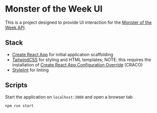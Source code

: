 # Monster of the Week UI

This is a project designed to provide UI interaction for the 
[Monster of the Week API](https://github.com/skylersidner/monster-of-the-week-api).

## Stack

* [Create React App](https://create-react-app.dev/) for initial application scaffolding
* [TailwindCSS](https://tailwindcss.com/) for styling and HTML templates; NOTE: this requires 
  the installation of [Create React App Configuration Override](https://github.com/gsoft-inc/craco) (CRACO)
* [Stylelint](https://stylelint.io/) for linting

## Scripts

Start the application on `localhost:3000` and open a browser tab
```shell
npm run start
```

